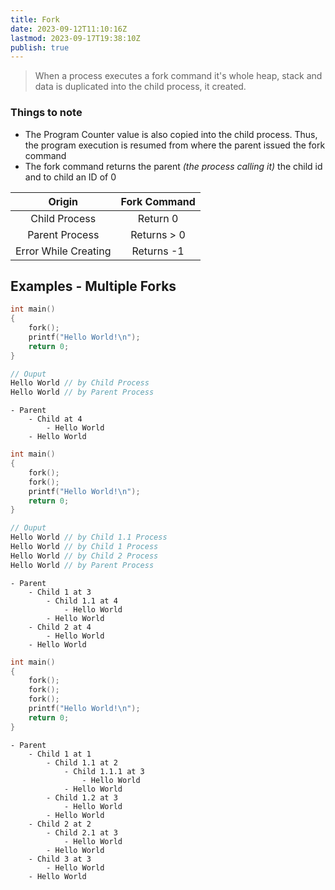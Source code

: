 ```yaml
---
title: Fork
date: 2023-09-12T11:10:16Z
lastmod: 2023-09-17T19:38:10Z
publish: true
---
```


> When a process executes a fork command it's whole heap, stack and data is duplicated into the child process, it created.

### Things to note

* The Program Counter value is also copied into the child process. Thus, the program execution is resumed from where the parent issued the fork command
* The fork command returns the parent  *(the process calling it)*  the child id and to child an ID of $0$

|Origin|Fork Command|
| :--------------------: | :------------: |
|Child Process|Return 0|
|Parent Process|Returns > 0|
|Error While Creating|Returns -1|

## Examples - Multiple Forks

```c++
int main()
{
	fork();
	printf("Hello World!\n");
	return 0;
}

// Ouput
Hello World // by Child Process
Hello World // by Parent Process
```

```mindmap
- Parent
	- Child at 4
		- Hello World
	- Hello World
```

```c++
int main()
{
	fork();
	fork();
	printf("Hello World!\n");
	return 0;
}

// Ouput
Hello World // by Child 1.1 Process
Hello World // by Child 1 Process
Hello World // by Child 2 Process
Hello World // by Parent Process
```

```mindmap
- Parent
	- Child 1 at 3
		- Child 1.1 at 4
			- Hello World
		- Hello World
	- Child 2 at 4
		- Hello World
	- Hello World
```

```c++
int main()
{
	fork();
	fork();
	fork();
	printf("Hello World!\n");
	return 0;
}
```

```mindmap
- Parent
	- Child 1 at 1
		- Child 1.1 at 2
			- Child 1.1.1 at 3
				- Hello World
			- Hello World
		- Child 1.2 at 3
			- Hello World
		- Hello World
	- Child 2 at 2
		- Child 2.1 at 3
			- Hello World
		- Hello World
	- Child 3 at 3
		- Hello World
	- Hello World
```


